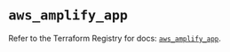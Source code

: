 # `aws_amplify_app`

Refer to the Terraform Registry for docs: [`aws_amplify_app`](https://registry.terraform.io/providers/hashicorp/aws/5.68.0/docs/resources/amplify_app).
